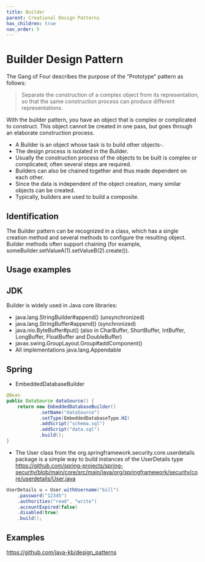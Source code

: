```yaml
---
title: Builder
parent: Creational Design Patterns
has_children: true
nav_order: 5
---
```


# Builder Design Pattern
The Gang of Four describes the purpose of the “Prototype” pattern as follows:

> Separate the construction of a complex object from its representation, so that the same construction process can produce different representations.

With the builder pattern, you have an object that is complex or complicated to construct. This object cannot be created in one pass, but goes through an 
elaborate construction process.

* A Builder is an object whose task is to build other objects-.
* The design process is isolated in the Builder.
* Usually the construction process of the objects to be built is complex or complicated; 
often several steps are required.
* Builders can also be chained together and thus made dependent on each other.
* Since the data is independent of the object creation, many similar objects can be created.
* Typically, builders are used to build a composite.

## Identification
The Builder pattern can be recognized in a class, which has a single creation method and several methods to configure the resulting object. Builder methods often support chaining (for example, someBuilder.setValueA(1).setValueB(2).create()).

## Usage examples
## JDK
Builder is widely used in Java core libraries:

* java.lang.StringBuilder#append() (unsynchronized)
* java.lang.StringBuffer#append() (synchronized)
* java.nio.ByteBuffer#put() (also in CharBuffer, ShortBuffer, IntBuffer, LongBuffer, FloatBuffer and DoubleBuffer)
* javax.swing.GroupLayout.Group#addComponent()
* All implementations java.lang.Appendable

## Spring
* EmbeddedDatabaseBuilder
```java
@Bean
public DataSource dataSource() {
    return new EmbeddedDatabaseBuilder()
            .setName("dataSource")
            .setType(EmbeddedDatabaseType.H2)
            .addScript("schema.sql")
            .addScript("data.sql")
            .build();
}
```
* The User class from the org.springframework.security.core.userdetails package is a simple way to build instances of the UserDetails type
https://github.com/spring-projects/spring-security/blob/main/core/src/main/java/org/springframework/security/core/userdetails/User.java
```java
UserDetails u = User.withUsername("bill")
    .password("12345")
    .authorities("read", "write")
    .accountExpired(false)
    .disabled(true)
    .build();
```
## Examples
https://github.com/java-kb/design_patterns